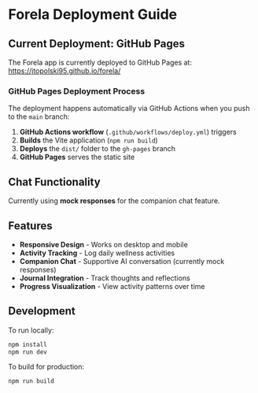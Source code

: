 # Forela Deployment Guide

## Current Deployment: GitHub Pages

The Forela app is currently deployed to GitHub Pages at: https://jtopolski95.github.io/forela/

### GitHub Pages Deployment Process

The deployment happens automatically via GitHub Actions when you push to the `main` branch:

1. **GitHub Actions workflow** (`.github/workflows/deploy.yml`) triggers
2. **Builds** the Vite application (`npm run build`)  
3. **Deploys** the `dist/` folder to the `gh-pages` branch
4. **GitHub Pages** serves the static site

## Chat Functionality

Currently using **mock responses** for the companion chat feature.

<!--
## Future: OpenAI Chat Integration (Vercel)

To enable real OpenAI chat functionality, you would need to deploy to Vercel:

### Environment Variables Setup
1. Go to Vercel dashboard
2. Add environment variable: OPENAI_API_KEY=[YOUR_KEY]

### API Endpoint
- Production: `https://forela.vercel.app/api/chat`
- Development: `http://localhost:3000/api/chat`

### Files for API Integration:
- `api/chat.js` - OpenAI serverless function
- `api/package.json` - Dependencies for API functions

### Cost Considerations
- Using GPT-4 with ~300 max tokens per response
- Estimated cost: ~$0.03-0.06 per conversation
-->

## Features

- **Responsive Design** - Works on desktop and mobile
- **Activity Tracking** - Log daily wellness activities  
- **Companion Chat** - Supportive AI conversation (currently mock responses)
- **Journal Integration** - Track thoughts and reflections
- **Progress Visualization** - View activity patterns over time

## Development

To run locally:
```bash
npm install
npm run dev
```

To build for production:
```bash
npm run build
```
